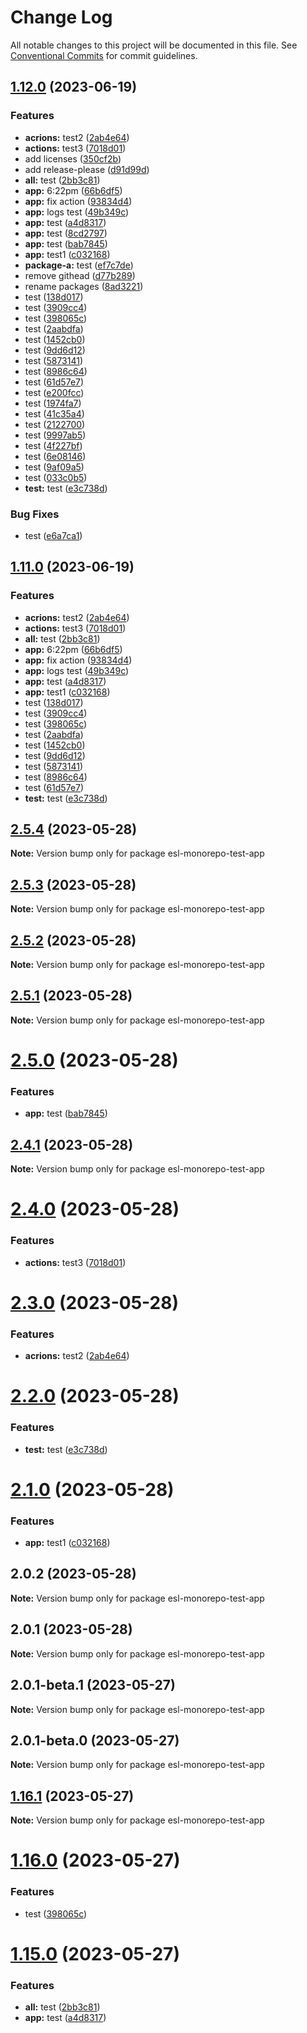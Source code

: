 # Change Log

All notable changes to this project will be documented in this file.
See [Conventional Commits](https://conventionalcommits.org) for commit guidelines.

## [1.12.0](https://github.com/fshovchko/esl-monorepo-test/compare/esl-monorepo-test-app-v1.11.0...esl-monorepo-test-app-v1.12.0) (2023-06-19)


### Features

* **acrions:** test2 ([2ab4e64](https://github.com/fshovchko/esl-monorepo-test/commit/2ab4e6414ac09ee530f84b4c59923ee14d456642))
* **actions:** test3 ([7018d01](https://github.com/fshovchko/esl-monorepo-test/commit/7018d01011d3d3686ab3a6eb3646f871ec2f76c7))
* add licenses ([350cf2b](https://github.com/fshovchko/esl-monorepo-test/commit/350cf2bba38e31a660df67fc902efd50a795528e))
* add release-please ([d91d99d](https://github.com/fshovchko/esl-monorepo-test/commit/d91d99d27b6262b89b881a5b7ca91a8c0ed40729))
* **all:** test ([2bb3c81](https://github.com/fshovchko/esl-monorepo-test/commit/2bb3c81cbe99e714e231810c277a4084ba6b865d))
* **app:** 6:22pm ([66b6df5](https://github.com/fshovchko/esl-monorepo-test/commit/66b6df5f0447dd7db34a1ab5b119971b2afbaf94))
* **app:** fix action ([93834d4](https://github.com/fshovchko/esl-monorepo-test/commit/93834d4081ba4d9076c06295a180902108ba50c2))
* **app:** logs test ([49b349c](https://github.com/fshovchko/esl-monorepo-test/commit/49b349c6f9d9503c9a5f0e5f01456a666cbf8e1a))
* **app:** test ([a4d8317](https://github.com/fshovchko/esl-monorepo-test/commit/a4d8317884904d9a596e52cc393d5b8e30e0ec92))
* **app:** test ([8cd2797](https://github.com/fshovchko/esl-monorepo-test/commit/8cd2797f374522dd5a9663c556aade76523a0034))
* **app:** test ([bab7845](https://github.com/fshovchko/esl-monorepo-test/commit/bab78457a499ac523955ff6bd2a2cee7bf6cccb4))
* **app:** test1 ([c032168](https://github.com/fshovchko/esl-monorepo-test/commit/c032168508d83a87d46b392690b1f07ef5a12981))
* **package-a:** test ([ef7c7de](https://github.com/fshovchko/esl-monorepo-test/commit/ef7c7de87b1796c8dabb47492ac0310bd71570f7))
* remove githead ([d77b289](https://github.com/fshovchko/esl-monorepo-test/commit/d77b2895e5defe4f0a3612ecd6badfd622692e3d))
* rename packages ([8ad3221](https://github.com/fshovchko/esl-monorepo-test/commit/8ad32212d0b8cbdb0e9efb9b24ed5a1fbd21744c))
* test ([138d017](https://github.com/fshovchko/esl-monorepo-test/commit/138d017d56e86e294ecf0ba7d4730da29bcfcf1a))
* test ([3909cc4](https://github.com/fshovchko/esl-monorepo-test/commit/3909cc44ae22995c5c965e3e5f95ed595d1edc4e))
* test ([398065c](https://github.com/fshovchko/esl-monorepo-test/commit/398065c43a899dde1979c49604d9d50f474eab4b))
* test ([2aabdfa](https://github.com/fshovchko/esl-monorepo-test/commit/2aabdfad734784c05d04469ce3c42b1b0f4b1a71))
* test ([1452cb0](https://github.com/fshovchko/esl-monorepo-test/commit/1452cb0494d81e31dbb98baeb6b2290524c42171))
* test ([9dd6d12](https://github.com/fshovchko/esl-monorepo-test/commit/9dd6d125f21702c4132dabda150c3179ee8c5d2a))
* test ([5873141](https://github.com/fshovchko/esl-monorepo-test/commit/58731419795f83d4023d2f29109e4e4102f66618))
* test ([8986c64](https://github.com/fshovchko/esl-monorepo-test/commit/8986c64c791ae1ccf116d9b9ef49408b8c3a6110))
* test ([61d57e7](https://github.com/fshovchko/esl-monorepo-test/commit/61d57e778ee5e030b15c811264e753790dcf21c2))
* test ([e200fcc](https://github.com/fshovchko/esl-monorepo-test/commit/e200fccc39a9acf6d9065c31877bfe7e78a6856c))
* test ([1974fa7](https://github.com/fshovchko/esl-monorepo-test/commit/1974fa71a5c0666ca282549c8a9d7981c4851c20))
* test ([41c35a4](https://github.com/fshovchko/esl-monorepo-test/commit/41c35a4b8ead2b4c9a5bf25b904c75fa8480f7d5))
* test ([2122700](https://github.com/fshovchko/esl-monorepo-test/commit/2122700518a81d7d01b29c5ab95f5e6427188ecc))
* test ([9997ab5](https://github.com/fshovchko/esl-monorepo-test/commit/9997ab594084a08faa94a16eb625b77f507c34de))
* test ([4f227bf](https://github.com/fshovchko/esl-monorepo-test/commit/4f227bf63bcddce68796ff8dbc96aecd846aeba3))
* test ([6e08146](https://github.com/fshovchko/esl-monorepo-test/commit/6e0814652a76ed9435498c8e194e1d2c42843d30))
* test ([9af09a5](https://github.com/fshovchko/esl-monorepo-test/commit/9af09a52e2ed085459e89ff04eb7e072f9cffc58))
* test ([033c0b5](https://github.com/fshovchko/esl-monorepo-test/commit/033c0b5af5ace3411607a8fe7b87c17b5078bef3))
* **test:** test ([e3c738d](https://github.com/fshovchko/esl-monorepo-test/commit/e3c738d00014e59162105b67de382afe377e7bfd))


### Bug Fixes

* test ([e6a7ca1](https://github.com/fshovchko/esl-monorepo-test/commit/e6a7ca1e7fabf3f9f04f8fd46cdcf6aaa0f03fcc))

## [1.11.0](https://github.com/fshovchko/esl-monorepo-test/compare/esl-monorepo-test-app-v1.10.0...esl-monorepo-test-app-v1.11.0) (2023-06-19)


### Features

* **acrions:** test2 ([2ab4e64](https://github.com/fshovchko/esl-monorepo-test/commit/2ab4e6414ac09ee530f84b4c59923ee14d456642))
* **actions:** test3 ([7018d01](https://github.com/fshovchko/esl-monorepo-test/commit/7018d01011d3d3686ab3a6eb3646f871ec2f76c7))
* **all:** test ([2bb3c81](https://github.com/fshovchko/esl-monorepo-test/commit/2bb3c81cbe99e714e231810c277a4084ba6b865d))
* **app:** 6:22pm ([66b6df5](https://github.com/fshovchko/esl-monorepo-test/commit/66b6df5f0447dd7db34a1ab5b119971b2afbaf94))
* **app:** fix action ([93834d4](https://github.com/fshovchko/esl-monorepo-test/commit/93834d4081ba4d9076c06295a180902108ba50c2))
* **app:** logs test ([49b349c](https://github.com/fshovchko/esl-monorepo-test/commit/49b349c6f9d9503c9a5f0e5f01456a666cbf8e1a))
* **app:** test ([a4d8317](https://github.com/fshovchko/esl-monorepo-test/commit/a4d8317884904d9a596e52cc393d5b8e30e0ec92))
* **app:** test1 ([c032168](https://github.com/fshovchko/esl-monorepo-test/commit/c032168508d83a87d46b392690b1f07ef5a12981))
* test ([138d017](https://github.com/fshovchko/esl-monorepo-test/commit/138d017d56e86e294ecf0ba7d4730da29bcfcf1a))
* test ([3909cc4](https://github.com/fshovchko/esl-monorepo-test/commit/3909cc44ae22995c5c965e3e5f95ed595d1edc4e))
* test ([398065c](https://github.com/fshovchko/esl-monorepo-test/commit/398065c43a899dde1979c49604d9d50f474eab4b))
* test ([2aabdfa](https://github.com/fshovchko/esl-monorepo-test/commit/2aabdfad734784c05d04469ce3c42b1b0f4b1a71))
* test ([1452cb0](https://github.com/fshovchko/esl-monorepo-test/commit/1452cb0494d81e31dbb98baeb6b2290524c42171))
* test ([9dd6d12](https://github.com/fshovchko/esl-monorepo-test/commit/9dd6d125f21702c4132dabda150c3179ee8c5d2a))
* test ([5873141](https://github.com/fshovchko/esl-monorepo-test/commit/58731419795f83d4023d2f29109e4e4102f66618))
* test ([8986c64](https://github.com/fshovchko/esl-monorepo-test/commit/8986c64c791ae1ccf116d9b9ef49408b8c3a6110))
* test ([61d57e7](https://github.com/fshovchko/esl-monorepo-test/commit/61d57e778ee5e030b15c811264e753790dcf21c2))
* **test:** test ([e3c738d](https://github.com/fshovchko/esl-monorepo-test/commit/e3c738d00014e59162105b67de382afe377e7bfd))

## [2.5.4](https://github.com/fshovchko/esl-monorepo-test/compare/esl-monorepo-test-app@2.5.3...esl-monorepo-test-app@2.5.4) (2023-05-28)

**Note:** Version bump only for package esl-monorepo-test-app





## [2.5.3](https://github.com/fshovchko/esl-monorepo-test/compare/esl-monorepo-test-app@2.5.2...esl-monorepo-test-app@2.5.3) (2023-05-28)

**Note:** Version bump only for package esl-monorepo-test-app





## [2.5.2](https://github.com/fshovchko/esl-monorepo-test/compare/esl-monorepo-test-app@2.5.1...esl-monorepo-test-app@2.5.2) (2023-05-28)

**Note:** Version bump only for package esl-monorepo-test-app





## [2.5.1](https://github.com/fshovchko/esl-monorepo-test/compare/esl-monorepo-test-app@2.5.0...esl-monorepo-test-app@2.5.1) (2023-05-28)

**Note:** Version bump only for package esl-monorepo-test-app





# [2.5.0](https://github.com/fshovchko/esl-monorepo-test/compare/esl-monorepo-test-app@2.4.1...esl-monorepo-test-app@2.5.0) (2023-05-28)


### Features

* **app:** test ([bab7845](https://github.com/fshovchko/esl-monorepo-test/commit/bab78457a499ac523955ff6bd2a2cee7bf6cccb4))





## [2.4.1](https://github.com/fshovchko/esl-monorepo-test/compare/esl-monorepo-test-app@2.4.0...esl-monorepo-test-app@2.4.1) (2023-05-28)

**Note:** Version bump only for package esl-monorepo-test-app





# [2.4.0](https://github.com/fshovchko/esl-monorepo-test/compare/esl-monorepo-test-app@2.3.0...esl-monorepo-test-app@2.4.0) (2023-05-28)


### Features

* **actions:** test3 ([7018d01](https://github.com/fshovchko/esl-monorepo-test/commit/7018d01011d3d3686ab3a6eb3646f871ec2f76c7))





# [2.3.0](https://github.com/fshovchko/esl-monorepo-test/compare/esl-monorepo-test-app@2.2.0...esl-monorepo-test-app@2.3.0) (2023-05-28)


### Features

* **acrions:** test2 ([2ab4e64](https://github.com/fshovchko/esl-monorepo-test/commit/2ab4e6414ac09ee530f84b4c59923ee14d456642))





# [2.2.0](https://github.com/fshovchko/esl-monorepo-test/compare/esl-monorepo-test-app@2.1.0...esl-monorepo-test-app@2.2.0) (2023-05-28)


### Features

* **test:** test ([e3c738d](https://github.com/fshovchko/esl-monorepo-test/commit/e3c738d00014e59162105b67de382afe377e7bfd))





# [2.1.0](https://github.com/fshovchko/esl-monorepo-test/compare/esl-monorepo-test-app@2.0.2...esl-monorepo-test-app@2.1.0) (2023-05-28)


### Features

* **app:** test1 ([c032168](https://github.com/fshovchko/esl-monorepo-test/commit/c032168508d83a87d46b392690b1f07ef5a12981))





## 2.0.2 (2023-05-28)

**Note:** Version bump only for package esl-monorepo-test-app





## 2.0.1 (2023-05-28)

**Note:** Version bump only for package esl-monorepo-test-app





## 2.0.1-beta.1 (2023-05-27)

**Note:** Version bump only for package esl-monorepo-test-app





## 2.0.1-beta.0 (2023-05-27)

**Note:** Version bump only for package esl-monorepo-test-app





## [1.16.1](https://github.com/fshovchko/esl-monorepo-test/compare/esl-monorepo-test-app@1.16.0...esl-monorepo-test-app@1.16.1) (2023-05-27)

**Note:** Version bump only for package esl-monorepo-test-app





# [1.16.0](https://github.com/fshovchko/esl-monorepo-test/compare/esl-monorepo-test-app@1.15.0...esl-monorepo-test-app@1.16.0) (2023-05-27)


### Features

* test ([398065c](https://github.com/fshovchko/esl-monorepo-test/commit/398065c43a899dde1979c49604d9d50f474eab4b))





# [1.15.0](https://github.com/fshovchko/esl-monorepo-test/compare/esl-monorepo-test-app@1.13.0...esl-monorepo-test-app@1.15.0) (2023-05-27)


### Features

* **all:** test ([2bb3c81](https://github.com/fshovchko/esl-monorepo-test/commit/2bb3c81cbe99e714e231810c277a4084ba6b865d))
* **app:** test ([a4d8317](https://github.com/fshovchko/esl-monorepo-test/commit/a4d8317884904d9a596e52cc393d5b8e30e0ec92))
